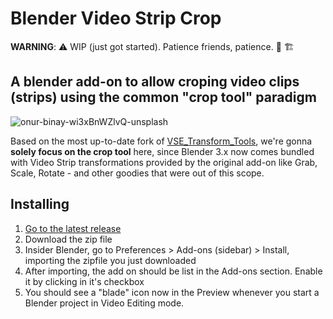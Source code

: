 # Blender Video Strip Crop

**WARNING**: ⚠️ WIP (just got started). Patience friends, patience. 👷 🏗️

## A blender add-on to allow croping video clips (strips) using the common "crop tool" paradigm

![onur-binay-wi3xBnWZlvQ-unsplash](https://user-images.githubusercontent.com/461055/153953973-60dd590d-1ecd-4d6e-b02f-0ff73f41c695.jpg)

Based on the most up-to-date fork of [VSE_Transform_Tools](https://github.com/adhihargo/VSE_Transform_Tools), we're gonna **solely focus on the crop tool** here, since Blender 3.x now comes bundled with Video Strip transformations provided by the original add-on like Grab, Scale, Rotate - and other goodies that were out of this scope.

## Installing

1. [Go to the latest release](https://github.com/yuriteixeira/blender-vsc/releases)
2. Download the zip file
3. Insider Blender, go to Preferences > Add-ons (sidebar) > Install, importing the zipfile you just downloaded
4. After importing, the add on should be list in the Add-ons section. Enable it by clicking in it's checkbox
5. You should see a "blade" icon now in the Preview whenever you start a Blender project in Video Editing mode.
